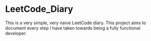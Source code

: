 # LeetCode_Diary

This is a very simple, very naive LeetCode diary.
This project aims to document every step I have taken towards being a fully functional developer.
